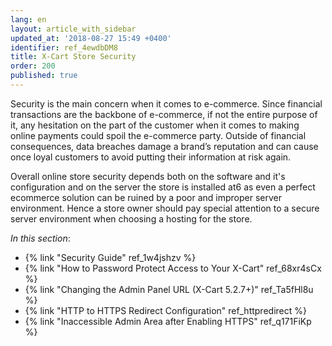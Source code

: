 ```yaml
---
lang: en
layout: article_with_sidebar
updated_at: '2018-08-27 15:49 +0400'
identifier: ref_4ewdbDM8
title: X-Cart Store Security
order: 200
published: true
---
```

Security is the main concern when it comes to e-commerce. Since financial transactions are the backbone of e-commerce, if not the entire purpose of it, any hesitation on the part of the customer when it comes to making online payments could spoil the e-commerce party. Outside of financial consequences, data breaches damage a brand’s reputation and can cause once loyal customers to avoid putting their information at risk again.

Overall online store security depends both on the software and it's configuration and on the server the store is installed at6 as even a perfect ecommerce solution can be ruined by a poor and improper server environment. Hence a store owner should pay special attention to a secure server environment when choosing a hosting for the store.

_In this section_:
*  {% link "Security Guide" ref_1w4jshzv %}
*  {% link "How to Password Protect Access to Your X-Cart" ref_68xr4sCx %}
*  {% link "Changing the Admin Panel URL (X-Cart 5.2.7+)" ref_Ta5fHl8u %}
*  {% link "HTTP to HTTPS Redirect Configuration" ref_httpredirect %}
*  {% link "Inaccessible Admin Area after Enabling HTTPS" ref_q171FiKp %}
